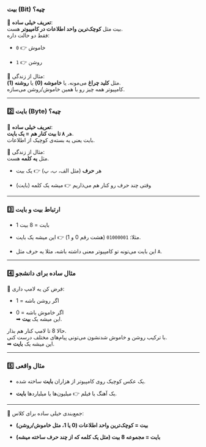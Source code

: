 ### بیت (Bit) چیه؟

🔹 **تعریف خیلی ساده**:  
بیت مثل **کوچک‌ترین واحد اطلاعات در کامپیوتر** هست.  
فقط دو حالت داره:

- `0` 👉 خاموش
    
- `1` 👉 روشن
    

🔹 مثال از زندگی:  
مثل **کلید چراغ** می‌مونه. یا **خاموشه (0)** یا **روشنه (1)**.  
کامپیوتر همه چیز رو با همین خاموش/روشن می‌سازه.

---

### 2️⃣ بایت (Byte) چیه؟

🔹 **تعریف خیلی ساده**:  
هر **۸ تا بیت کنار هم = یک بایت**.  
بایت یعنی یه بسته‌ی کوچیک از اطلاعات.

🔹 مثال از زندگی:  
مثل **یه کلمه** هست.

- هر **حرف** (مثل الف، ب، پ) 👉 یک بیت
    
- وقتی چند حرف رو کنار هم می‌ذاریم 👉 میشه یک کلمه (بایت)
    

---

### 3️⃣ ارتباط بیت و بایت

- 1 بایت = 8 بیت
    
- مثلا: `01000001` (هشت رقم 0 و 1) 👉 این میشه یک بایت.
    
- این بایت می‌تونه تو کامپیوتر معنی داشته باشه، مثلا یه حرف مثل `A`.
    

---

### 4️⃣ مثال ساده برای دانشجو

📌 فرض کن یه لامپ داری:

- اگر روشن باشه = 1
    
- اگر خاموش باشه = 0  
    ➡ این میشه یک **بیت**.
    

حالا 8 تا لامپ کنار هم بذار.  
با ترکیب روشن و خاموش شدنشون می‌تونی پیام‌های مختلف درست کنی.  
➡ این میشه یک **بایت**.

---

### 5️⃣ مثال واقعی

- یک عکس کوچیک روی کامپیوتر از هزاران **بایت** ساخته شده.
    
- یک آهنگ یا فیلم 👉 میلیون‌ها یا میلیاردها **بایت**.
    

---

📌 جمع‌بندی خیلی ساده برای کلاس:

- **بیت = کوچک‌ترین واحد اطلاعات (0 یا 1، مثل خاموش/روشن)**
    
- **بایت = مجموعه 8 بیت (مثل یک کلمه که از چند حرف ساخته میشه)**